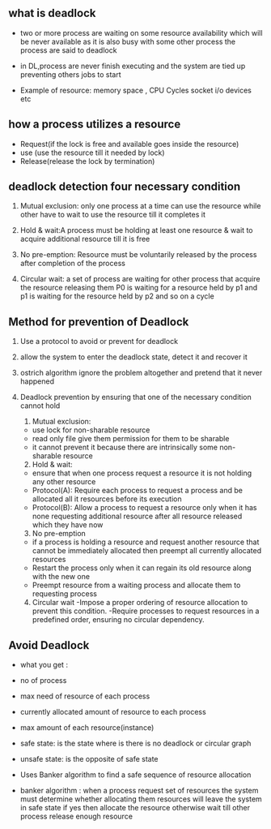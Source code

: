 ## what is deadlock
- two or more process are waiting on some resource availability which 
  will be never available as it is also busy with some other process 
  the process are said to deadlock

- in DL,process are never finish executing and the system are tied up 
  preventing others jobs to start

- Example of resource: memory space , CPU Cycles socket i/o devices etc


## how a process utilizes a resource
- Request(if the lock is free and available goes inside the resource)
- use (use the resource till it needed by lock)
- Release(release the lock by termination)


## deadlock detection four necessary condition
1) Mutual exclusion: only one process at a time can use the resource while
    other have to wait to use the resource till it completes it

2) Hold & wait:A process must be holding at least one resource & wait to 
    acquire additional resource till it is free

3) No pre-emption: Resource must be voluntarily released by the process 
    after completion of the process 

4) Circular wait: a set of process are waiting for other process that acquire 
 the resource releasing them P0 is waiting for a resource held by p1 and p1 is waiting for the resource held by p2 and so on a cycle 


## Method for prevention of Deadlock
1) Use a protocol to avoid or prevent for deadlock
2) allow the system to enter the deadlock state, detect it and recover it
3) ostrich algorithm  ignore the problem altogether and pretend that it never 
   happened


4) Deadlock prevention by ensuring that one of the necessary condition
    cannot hold
    1) Mutual exclusion: 
    - use lock for non-sharable resource
    - read only file give them permission for them to be sharable 
    - it cannot prevent it because there are intrinsically 
      some non-sharable resource

    2) Hold & wait: 
    - ensure that when one process request a resource it is not holding any other resource
    - Protocol(A): Require each process to request a process and be 
    allocated all it resources before its execution
    - Protocol(B): Allow a process to request a resource only when it has none
    requesting additional resource after all resource released which they have now

    3) No pre-emption
    - if a process is holding a resource and request another resource 
    that cannot be immediately allocated then preempt all currently allocated
    resources
    - Restart the process only when it can regain its old resource along 
    with the new one 
    - Preempt resource from a waiting process and allocate them to requesting
    process 

    4) Circular wait
    -Impose a proper ordering of resource allocation to prevent this condition.
    -Require processes to request resources in a predefined order,
    ensuring no circular dependency.

## Avoid Deadlock
- what you get :
- no of process
- max need of resource of each process
- currently allocated amount of resource to each process
- max amount of each resource(instance)

- safe state: is the state where is there is no deadlock or circular graph

- unsafe state: is the opposite of safe state

- Uses Banker algorithm to find a safe sequence of resource allocation

- banker algorithm : when a process request set of resources the system must
    determine whether allocating them resources will leave the system in safe state if yes then allocate the resource otherwise wait till other process
    release enough resource


